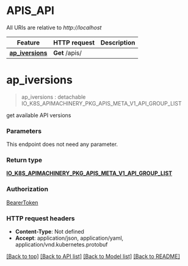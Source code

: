 # APIS_API

All URIs are relative to *http://localhost*

Feature | HTTP request | Description
------------- | ------------- | -------------
[**ap_iversions**](APIS_API.md#ap_iversions) | **Get** /apis/ | 


# **ap_iversions**
> ap_iversions : detachable IO_K8S_APIMACHINERY_PKG_APIS_META_V1_API_GROUP_LIST




get available API versions


### Parameters
This endpoint does not need any parameter.

### Return type

[**IO_K8S_APIMACHINERY_PKG_APIS_META_V1_API_GROUP_LIST**](io.k8s.apimachinery.pkg.apis.meta.v1.APIGroupList.md)

### Authorization

[BearerToken](../README.md#BearerToken)

### HTTP request headers

 - **Content-Type**: Not defined
 - **Accept**: application/json, application/yaml, application/vnd.kubernetes.protobuf

[[Back to top]](#) [[Back to API list]](../README.md#documentation-for-api-endpoints) [[Back to Model list]](../README.md#documentation-for-models) [[Back to README]](../README.md)

